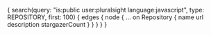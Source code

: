 {
  search(query: "is:public user:pluralsight language:javascript", type: REPOSITORY, first: 100) {
    edges {
      node {
        ... on Repository {
          name
          url
          description
          stargazerCount
        }
      }
    }
  }
}